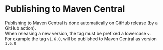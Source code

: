 # Publishing to Maven Central

Publishing to Maven Central is done automatically on GitHub release (by a GitHub action).\
When releasing a new version, the tag must be prefixed a lowercase `v`.\
For example the tag `v1.6.0`, will be published to Maven Central as version `1.6.0`
